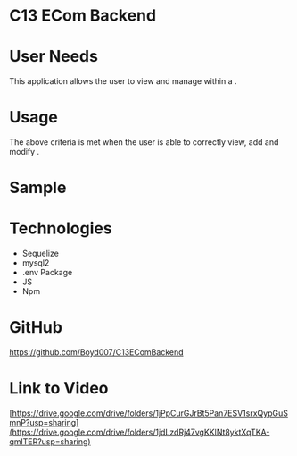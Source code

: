 # C13 ECom Backend


# User Needs


This application allows the user to view and manage          within a              . 

# Usage


The above criteria is met when the user is able to correctly view, add and modify             .

# Sample 



# Technologies

* Sequelize
* mysql2
* .env Package
* JS
* Npm

# GitHub

https://github.com/Boyd007/C13EComBackend

# Link to Video

[https://drive.google.com/drive/folders/1jPpCurGJrBt5Pan7ESV1srxQypGuSmnP?usp=sharing](https://drive.google.com/drive/folders/1jdLzdRj47vgKKlNt8yktXqTKA-qmlTER?usp=sharing)
